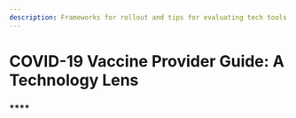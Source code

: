 ```yaml
---
description: Frameworks for rollout and tips for evaluating tech tools
---
```


# COVID-19 Vaccine Provider Guide: A Technology Lens

### \*\*\*\*

